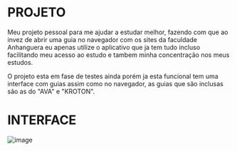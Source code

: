# PROJETO

Meu projeto pessoal para me ajudar a estudar melhor, fazendo com que ao invez de abrir uma guia no navegador com os sites da faculdade Anhanguera eu apenas utilize o aplicativo que ja tem tudo incluso facilitando meu acesso ao estudo e tambem minha concentração nos meus estudos.

O projeto esta em fase de testes ainda porém ja esta funcional tem uma interface com guias assim como no navegador, as guias que são inclusas são as do "AVA" e "KROTON".

# INTERFACE 

![image](https://github.com/user-attachments/assets/8a485268-3d9b-4028-bdc1-43417fa30199)
